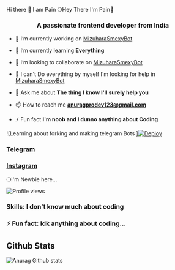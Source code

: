  Hi there 👋 I am Pain 
 ❍Hey There I'm Pain🌝

<h3 align="center">A passionate frontend developer from India</h3>

- 🔭 I’m currently working on [MizuharaSmexyBot](https://github.com/AnuragSharma080/MizuharaSmexyBot)

- 🌱 I’m currently learning **Everything**

- 👯 I’m looking to collaborate on [MizuharaSmexyBot](https://github.com/AnuragSharma080/MizuharaSmexyBot)

- 🤝 I can't Do everything by myself I'm looking for help in [MizuharaSmexyBot](https://github.com/AnuragSharma080/MizuharaSmexyBot)

- 💬 Ask me about **The thing I know I'll surely help you**

- 📫 How to reach me **anuragprodev123@gmail.com**

- ⚡ Fun fact **I'm noob and I dunno anything about Coding**



![Learning about forking and making telegram Bots ][![Deploy](https://telegra.ph/file/de60e39e2cde10d527410.jpg)](https://t.me/pain_to_this_world)
### [Telegram](https://t.me/Pain_to_this_world)
### [Instagram](https://www.instagram.com/pain_to_this_world_/)
❍I'm Newbie here...

![Profile views](https://gpvc.arturio.dev/AnuragSharma080)

### Skills: I don't know much about coding 

### ⚡ Fun fact: Idk anything about coding...  

 

##   **Github Stats**
![Anurag Github stats](https://github-readme-stats.vercel.app/api?username=AnuragSharma080&show_icons=true&theme=tokyonight)
  
  

